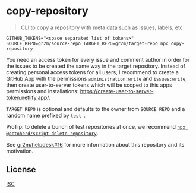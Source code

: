 # copy-repository

> CLI to copy a repository with meta data such as issues, labels, etc

```
GITHUB_TOKENS="<space separated list of tokens>" SOURCE_REPO=gr2m/source-repo TARGET_REPO=gr2m/target-repo npx copy-repository
```

You need an access token for every issue and comment author in order for the issues to be created the same way in the target repository. Instead of creating personal access tokens for all users, I recommend to create a GitHub App with the permissions `administration:write` and `issues:write`, then create user-to-server tokens which will be scoped to this apps permissions and installations: https://create-user-to-server-token.netlify.app/.

`TARGET_REPO` is optional and defaults to the owner from `SOURCE_REPO` and a random name prefixed by `test-`.

ProTip: to delete a bunch of test repositories at once, we recommend [`npx @octoherd/script-delete-repository`](https://github.com/octoherd/script-delete-repository#readme).

See [gr2m/helpdesk#16](https://github.com/gr2m/helpdesk/issues/16) for more information about this repository and its motivation.

## License

[ISC](LICENSE)
